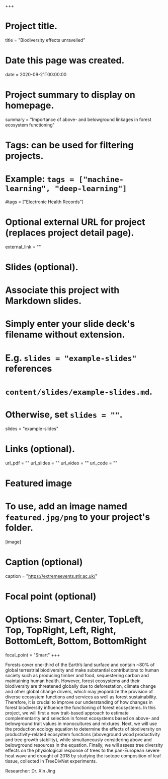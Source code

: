 +++
# Project title.
title = "Biodiversity effects unravelled"

# Date this page was created.
date = 2020-09-21T00:00:00

# Project summary to display on homepage.
summary = "Importance of above- and belowground linkages in forest ecosystem functioning"

# Tags: can be used for filtering projects.
# Example: `tags = ["machine-learning", "deep-learning"]`
#tags = ["Electronic Health Records"]

# Optional external URL for project (replaces project detail page).
external_link = ""

# Slides (optional).
#   Associate this project with Markdown slides.
#   Simply enter your slide deck's filename without extension.
#   E.g. `slides = "example-slides"` references 
#   `content/slides/example-slides.md`.
#   Otherwise, set `slides = ""`.
slides = "example-slides"

# Links (optional).
url_pdf = ""
url_slides = ""
url_video = ""
url_code = ""


# Featured image
# To use, add an image named `featured.jpg/png` to your project's folder. 
[image]
  # Caption (optional)
   caption = "https://extremeevents.stir.ac.uk/"
  
  # Focal point (optional)
  # Options: Smart, Center, TopLeft, Top, TopRight, Left, Right, BottomLeft, Bottom, BottomRight
  focal_point = "Smart"
+++

Forests cover one-third of the Earth’s land surface and contain ~80% of global terrestrial biodiversity and make substantial contributions to human society such as producing timber and food, sequestering carbon and maintaining human health. However, forest ecosystems and their biodiversity are threatened globally due to deforestation, climate change and other global change drivers, which may jeopardize the provision of diverse ecosystem functions and services as well as forest sustainability. Therefore, it is crucial to improve our understanding of how changes in forest biodiversity influence the functioning of forest ecosystems. In this project, we will first a new trait-based approach to estimate complementarity and selection in forest ecosystems based on above- and belowground trait values in monocultures and mixtures. Next, we will use the production ecology equation to determine the effects of biodiversity on productivity-related ecosystem functions (aboveground wood productivity and tree growth stability), while simultaneously considering above and belowground resources in the equation. Finally, we will assess tree diversity effects on the physiological response of trees to the pan-European severe heat wave and drought of 2018 by studying the isotope composition of leaf tissue, collected in TreeDivNet experiments.

Researcher: Dr. Xin Jing
